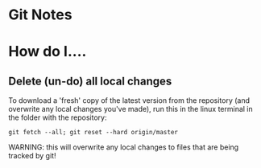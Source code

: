 
Git Notes
=====


# How do I....
## Delete (un-do) all local changes
To download a 'fresh' copy of the latest version from the repository (and overwrite any local changes you've made), run this in the linux terminal in the folder with the repository:

```{bash} 
git fetch --all; git reset --hard origin/master
```

WARNING: this will overwrite any local changes to files that are being tracked by git!
